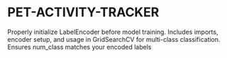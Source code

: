 # PET-ACTIVITY-TRACKER
 Properly initialize LabelEncoder before model training. Includes imports, encoder setup, and usage in GridSearchCV for multi-class classification. Ensures num_class matches your encoded labels
